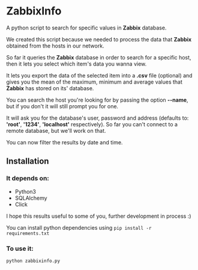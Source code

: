 ZabbixInfo
========================

A python script to search for specific values in **Zabbix** database.

We created this script because we needed to process the data that **Zabbix** obtained from the hosts in our network.

So far it queries the **Zabbix** database in order to search for a specific host, then it lets you select which item's data you wanna view.

It lets you export the data of the selected item into a **.csv** file (optional) and gives you the mean of the maximum, minimum and average values that **Zabbix** has stored on its' database. 

You can search the host you're looking for by passing the option **--name**, but if you don't it will still prompt you for one.

It will ask you for the database's user, password and address (defaults to: **'root'**, **'1234'**, **'localhost'** respectively). So far you can't connect to a remote database, but we'll work on that.

You can now filter the results by date and time.

Installation
-------------------

### It depends on:

- Python3
- SQLAlchemy
- Click

I hope this results useful to some of you, further development in process :)

You can install python dependencies using `pip install -r requirements.txt`

### To use it:

```bash
python zabbixinfo.py 
```
